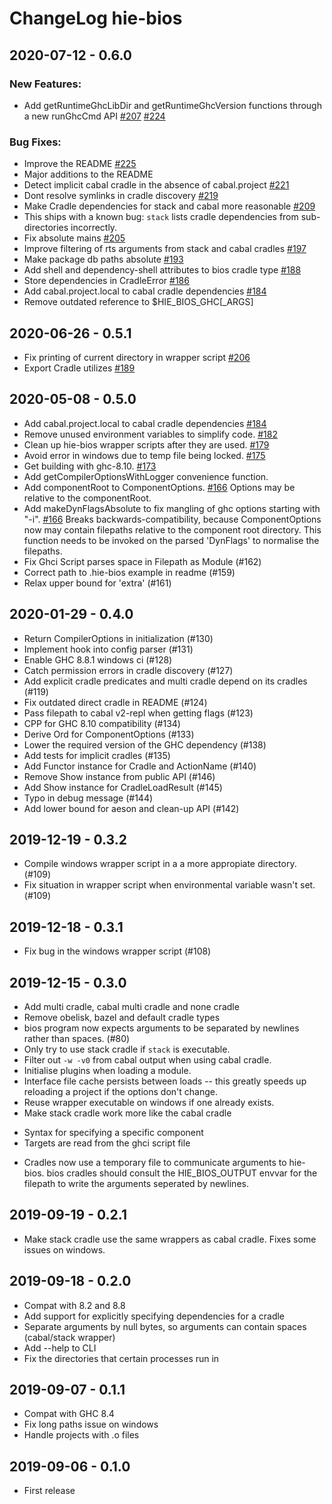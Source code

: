 # ChangeLog hie-bios

## 2020-07-12 - 0.6.0

### New Features:

* Add getRuntimeGhcLibDir and getRuntimeGhcVersion functions through a new runGhcCmd API [#207](https://github.com/mpickering/hie-bios/pull/207) [#224](https://github.com/mpickering/hie-bios/pull/224)

### Bug Fixes:

* Improve the README [#225](https://github.com/mpickering/hie-bios/pull/225)
* Major additions to the README
* Detect implicit cabal cradle in the absence of cabal.project [#221](https://github.com/mpickering/hie-bios/pull/221)
* Dont resolve symlinks in cradle discovery [#219](https://github.com/mpickering/hie-bios/pull/219)
* Make Cradle dependencies for stack and cabal more reasonable [#209](https://github.com/mpickering/hie-bios/pull/209)
* This ships with a known bug: `stack` lists cradle dependencies from
	sub-directories incorrectly.
* Fix absolute mains [#205](https://github.com/mpickering/hie-bios/pull/205)
* Improve filtering of rts arguments from stack and cabal cradles [#197](https://github.com/mpickering/hie-bios/pull/197)
* Make package db paths absolute [#193](https://github.com/mpickering/hie-bios/pull/193)
* Add shell and dependency-shell attributes to bios cradle type [#188](https://github.com/mpickering/hie-bios/pull/188)
* Store dependencies in CradleError [#186](https://github.com/mpickering/hie-bios/pull/186)
* Add cabal.project.local to cabal cradle dependencies [#184](https://github.com/mpickering/hie-bios/pull/184)
* Remove outdated reference to $HIE_BIOS_GHC[_ARGS]

## 2020-06-26 - 0.5.1

* Fix printing of current directory in wrapper script [#206](https://github.com/mpickering/hie-bios/pull/206)
* Export Cradle utilizes [#189](https://github.com/mpickering/hie-bios/pull/189)

## 2020-05-08 - 0.5.0

* Add cabal.project.local to cabal cradle dependencies [#184](https://github.com/mpickering/hie-bios/pull/184)
* Remove unused environment variables to simplify code. [#182](https://github.com/mpickering/hie-bios/pull/182)
* Clean up hie-bios wrapper scripts after they are used. [#179](https://github.com/mpickering/hie-bios/pull/179)
* Avoid error in windows due to temp file being locked. [#175](https://github.com/mpickering/hie-bios/pull/175)
* Get building with ghc-8.10. [#173](https://github.com/mpickering/hie-bios/pull/173)
* Add getCompilerOptionsWithLogger convenience function.
* Add componentRoot to ComponentOptions. [#166](https://github.com/mpickering/hie-bios/pull/166)
Options may be relative to the componentRoot.
* Add makeDynFlagsAbsolute to fix mangling of ghc options starting with "-i". [#166](https://github.com/mpickering/hie-bios/pull/166)
Breaks backwards-compatibility, because ComponentOptions now may contain
filepaths relative to the component root directory.
This function needs to be invoked on the parsed 'DynFlags' to normalise the filepaths.
* Fix Ghci Script parses space in Filepath as Module (#162)
* Correct path to .hie-bios example in readme (#159)
* Relax upper bound for 'extra' (#161)

## 2020-01-29 - 0.4.0

* Return CompilerOptions in initialization (#130)
* Implement hook into config parser (#131)
* Enable GHC 8.8.1 windows ci (#128)
* Catch permission errors in cradle discovery (#127)
* Add explicit cradle predicates and multi cradle depend on its cradles (#119)
* Fix outdated direct cradle in README (#124)
* Pass filepath to cabal v2-repl when getting flags (#123)
* CPP for GHC 8.10 compatibility (#134)
* Derive Ord for ComponentOptions (#133)
* Lower the required version of the GHC dependency (#138)
* Add tests for implicit cradles (#135)
* Add Functor instance for Cradle and ActionName (#140)
* Remove Show instance from public API (#146)
* Add Show instance for CradleLoadResult (#145)
* Typo in debug message (#144)
* Add lower bound for aeson and clean-up API (#142)

## 2019-12-19 - 0.3.2

* Compile windows wrapper script in a a more appropiate directory. (#109)
* Fix situation in wrapper script when environmental variable wasn't set. (#109)

## 2019-12-18 - 0.3.1

* Fix bug in the windows wrapper script (#108)

## 2019-12-15 - 0.3.0

* Add multi cradle, cabal multi cradle and none cradle
* Remove obelisk, bazel and default cradle types
* bios program now expects arguments to be separated by newlines rather than
spaces. (#80)
* Only try to use stack cradle if `stack` is executable.
* Filter out `-w -v0` from cabal output when using cabal cradle.
* Initialise plugins when loading a module.
* Interface file cache persists between loads -- this greatly speeds up
reloading a project if the options don't change.
* Reuse wrapper executable on windows if one already exists.
* Make stack cradle work more like the cabal cradle
- Syntax for specifying a specific component
- Targets are read from the ghci script file
* Cradles now use a temporary file to communicate arguments to hie-bios.
bios cradles should consult the HIE_BIOS_OUTPUT envvar for the filepath to
write the arguments seperated by newlines.

## 2019-09-19 - 0.2.1

* Make stack cradle use the same wrappers as cabal cradle. Fixes some issues
on windows.

## 2019-09-18 - 0.2.0

* Compat with 8.2 and 8.8
* Add support for explicitly specifying dependencies for a cradle
* Separate arguments by null bytes, so arguments can contain spaces
(cabal/stack wrapper)
* Add --help to CLI
* Fix the directories that certain processes run in

## 2019-09-07 - 0.1.1

* Compat with GHC 8.4
* Fix long paths issue on windows
* Handle projects with .o files

## 2019-09-06 - 0.1.0

* First release
